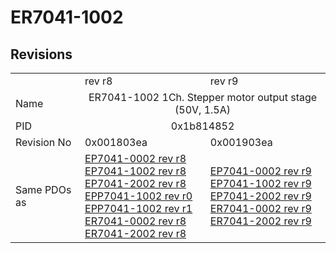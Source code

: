 # ER7041-1002

## Revisions
<table>
<tr>
<td></td>
<td>rev r8</td>
<td>rev r9</td>
</tr>
<tr>
<td>Name</td>
<td colspan=2 align="center">ER7041-1002 1Ch. Stepper motor output stage (50V, 1.5A)</td>
</tr>
<tr>
<td>PID</td>
<td colspan=2 align="center">0x1b814852</td>
</tr>
<tr>
<td>Revision No</td>
<td>0x001803ea</td>
<td>0x001903ea</td>
</tr>
<tr>
<td>Same PDOs as</td>
<td><a href="EP7041-0002.md">EP7041-0002 rev r8</a><br/><a href="EP7041-1002.md">EP7041-1002 rev r8</a><br/><a href="EP7041-2002.md">EP7041-2002 rev r8</a><br/><a href="EPP7041-1002.md">EPP7041-1002 rev r0</a><br/><a href="EPP7041-1002.md">EPP7041-1002 rev r1</a><br/><a href="ER7041-0002.md">ER7041-0002 rev r8</a><br/><a href="ER7041-2002.md">ER7041-2002 rev r8</a></td>
<td><a href="EP7041-0002.md">EP7041-0002 rev r9</a><br/><a href="EP7041-1002.md">EP7041-1002 rev r9</a><br/><a href="EP7041-2002.md">EP7041-2002 rev r9</a><br/><a href="ER7041-0002.md">ER7041-0002 rev r9</a><br/><a href="ER7041-2002.md">ER7041-2002 rev r9</a></td>
</tr>
</table>
